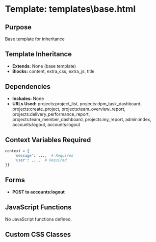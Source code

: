 # Template: templates\base.html

## Purpose
Base template for inheritance

## Template Inheritance
- **Extends:** None (base template)
- **Blocks:** content, extra_css, extra_js, title

## Dependencies
- **Includes:** None
- **URLs Used:** projects:project_list, projects:dpm_task_dashboard, projects:create_project, projects:team_overview_report, projects:delivery_performance_report, projects:team_member_dashboard, projects:my_report, admin:index, accounts:logout, accounts:logout

## Context Variables Required
```python
context = {
    'message': ...,  # Required
    'user': ...,  # Required
}}
```

## Forms
- **POST to accounts:logout**

## JavaScript Functions
No JavaScript functions defined.

## Custom CSS Classes
